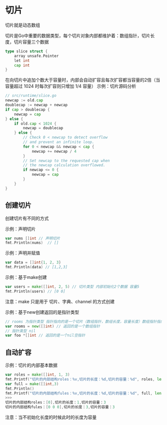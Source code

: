 # 切片


切片就是动态数组

切片是Go中重要的数据类型，每个切片对象内部都维护着：数组指针，切片长度，切片容量三个数据
```go
type slice struct {
	array unsafe.Pointer
	let int
	cap int
}
```

在向切片中追加个数大于容量时，内部会自动扩容且每次扩容都当容量的2倍（当容量超过 1024 时每次扩容则只增加 1/4 容量）
示例：切片源码分析
```go
// src/runtime/slice.go
newcap := old.cap
doublecap := newcap + newcap
if cap > doublecap {
    newcap = cap
} else {
    if old.cap < 1024 {
        newcap = doublecap
    } else {
        // Check 0 < newcap to detect overflow
        // and prevent an infinite loop.
        for 0 < newcap && newcap < cap {
            newcap += newcap / 4
        }
        // Set newcap to the requested cap when
        // the newcap calculation overflowed.
        if newcap <= 0 {
            newcap = cap
        }
    }
}
```
## 创建切片

创建切片有不同的方式

示例：声明切片
```go
var nums []int // 声明切片
fmt.Println(nums)  // []
```

示例：声明并赋值
```go
var data = []int{1, 2, 3}
fmt.Println(data) // [1,2,3]
```

示例：基于make创建
```go
var users = make([]int, 2, 5) // 切片类型 内部初始化2个数据 容量5 
fmt.Println(users) // [0 0]
```
注意：make 只是用于 切片、字典、channel 的方式创建

示例：基于new创建返回的是指针类型

```go
// rooms 为指针类型 指针指向的是一个切片（数组指针，数组长度，容量长度）数组指针指向的是数组
var rooms = new([]int) // 返回的是一个数组指针
// 指针类型 nil
var foo *[]int // 返回的是一个nil空指针
```

## 自动扩容

示例：切片的内部基本数据
```go
var roles = make([]int, 1, 3)
fmt.Printf("切片的内部结构roles：%v,切片的长度：%d,切片的容量：%d", roles, len(roles), cap(roles))
var full = make([]int,3)
fmt.Println()
fmt.Printf("切片的内部结构fules：%v,切片的长度：%d,切片的容量：%d", full, len(full), cap(full))
>>>
切片的内部结构roles：[0],切片的长度：1,切片的容量：3
切片的内部结构fules：[0 0 0],切片的长度：3,切片的容量：3
```
注意：当不初始化长度的时候此时的长度为容量



